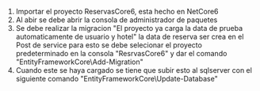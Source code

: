 1. Importar el  proyecto ReservasCore6, esta hecho en NetCore6
2. Al abir se debe abrir la consola de administrador de paquetes 
3. Se debe realizar la migracion "El proyecto ya carga la data de prueba automaticamente de usuario y hotel" la data de reserva ser crea en el Post de service
   para esto se debe selecionar el proyecto predeterminado en la consola "ResrvasCore6" y dar el comando "EntityFrameworkCore\Add-Migration"
4. Cuando este se haya cargado se tiene que subir esto al sqlserver con el siguiente comando "EntityFrameworkCore\Update-Database"
